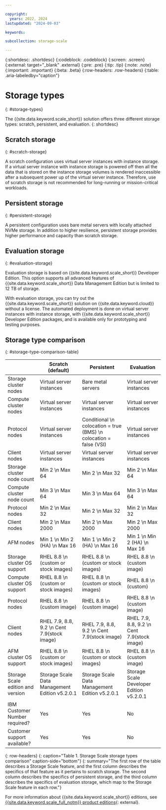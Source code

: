 ```yaml
---

copyright:
  years: 2022, 2024
lastupdated: "2024-09-03"

keywords: 

subcollection: storage-scale

---
```


{:shortdesc: .shortdesc}
{:codeblock: .codeblock}
{:screen: .screen}
{:external: target="_blank" .external}
{:pre: .pre}
{:tip: .tip}
{:note: .note}
{:important: .important}
{:beta: .beta}
{:row-headers: .row-headers}
{:table: .aria-labeledby="caption"}

# Storage types
{: #storage-types}

The {{site.data.keyword.scale_short}} solution offers three different storage types: scratch, persistent, and evaluation. 
{: shortdesc}

## Scratch storage
{: #scratch-storage}

A scratch configuration uses virtual server instances with instance storage. If a virtual server instance with instance storage is powered off then all the data that is stored on the instance storage volumes is rendered inaccessible after a subsequent power up of the virtual server instance. Therefore, use of scratch storage is not recommended for long-running or mission-critical workloads.

## Persistent storage
{: #persistent-storage}

A persistent configuration uses bare metal servers with locally attached NVMe storage. In addition to higher resilience, persistent storage provides higher performance and capacity than scratch storage.

## Evaluation storage
{: #evaluation-storage}

Evaluation storage is based on {{site.data.keyword.scale_short}} Developer Edition. This option supports all advanced features of {{site.data.keyword.scale_short}} Data Management Edition but is limited to 12 TB of storage.

With evaluation storage, you can try out the {{site.data.keyword.scale_short}} solution on {{site.data.keyword.cloud}} without a license. The automated deployment is done on virtual server instances with instance storage, with {{site.data.keyword.scale_short}} Developer Edition packages, and is available only for prototyping and testing purposes.

## Storage type comparison
{: #storage-type-comparison-table}

|      | Scratch (default) | Persistent | Evaluation |
| ---- | ----------------- | ---------- | ---------- |
| Storage cluster nodes | Virtual server instances | Bare metal servers | Virtual server instances |
| Compute cluster nodes | Virtual server instances | Virtual server instances | Virtual server instances |
| Protocol nodes | Virtual server instances | Conditional  \n colocation = true (BMS)  \n colocation = false (VSI) | Virtual server instances |
| Client nodes | Virtual server instances | Virtual server instances | Virtual server instances |
| Storage cluster node count | Min 2  \n Max 64 | Min 2  \n Max 32 | Min 2  \n Max 64 |
| Compute cluster node count | Min 3  \n Max 64 | Min 3  \n Max 64 | Min 3  \n Max 64 |
| Protocol nodes | Min 2  \n Max 32 | Min 2  \n Max 32 | Min 2  \n Max 32 |
| Client nodes | Min 2  \n Max 2000 | Min 2  \n Max 2000 | Min 2  \n Max 2000 |
| AFM nodes | Min 1  \n Min 2 (HA)  \n Max 16 | Min 1  \n Min 2 (HA)  \n Max 16 | Min 1  \n Min 2 (HA)  \n Max 16 |
| Storage cluster OS support | RHEL 8.8  \n (custom or stock images) | RHEL 8.8  \n (custom or stock images) | RHEL 8.8  \n (custom image) |
| Compute cluster OS support | RHEL 8.8  \n (custom or stock images) | RHEL 8.8  \n (custom or stock images) | RHEL 8.8  \n (custom) |
| Protocol nodes | RHEL 8.8  \n (custom image) | RHEL 8.8  \n (custom image) | RHEL 8.8  \n (custom image) |
| Client nodes | RHEL 7.9, 8.8, 9.2  \n Cent 7.9(stock image) | RHEL 7.9, 8.8, 9.2  \n Cent 7.9(stock image) | RHEL 7.9, 8.8, 9.2  \n Cent 7.9(stock image) |
| AFM cluster OS support | RHEL 8.8  \n (custom or stock images) | RHEL 8.8  \n (custom or stock images) |  RHEL 8.8  \n (custom image) |
| Storage Scale edition and version | Storage Scale Data Management Edition v5.2.0.1 | Storage Scale Data Management Edition v5.2.0.1 | Storage Scale Developer Edition v5.2.0.1 |
| IBM Customer Number required? | Yes | Yes | No |
| Customer support available? | Yes | Yes | No |
{: row-headers}
{: caption="Table 1. Storage Scale storage types comparison" caption-side="bottom"}
{: summary="The first row of the table describes a Storage Scale feature, and the first column describes the specifics of that feature as it pertains to scratch storage. The second column describes the specifics of persistent storage, and the third column describes the specifics of evaluation storage, which map to the Storage Scale feature in each row."}

For more information about {{site.data.keyword.scale_short}} editions, see [{{site.data.keyword.scale_full_notm}} product editions](https://www.ibm.com/docs/en/storage-scale/5.1.5?topic=overview-spectrum-scale-product-editions){: external}.
